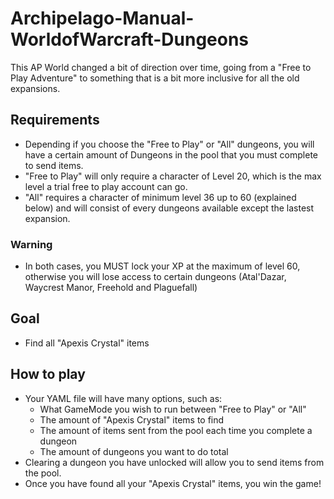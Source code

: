 # Archipelago-Manual-WorldofWarcraft-Dungeons
This AP World changed a bit of direction over time, going from a "Free to Play Adventure" to something that is a bit more inclusive for all the old expansions.

## Requirements
* Depending if you choose the "Free to Play" or "All" dungeons, you will have a certain amount of Dungeons in the pool that you must complete to send items.
* "Free to Play" will only require a character of Level 20, which is the max level a trial free to play account can go.
* "All" requires a character of minimum level 36 up to 60 (explained below) and will consist of every dungeons available except the lastest expansion.
### Warning
* In both cases, you MUST lock your XP at the maximum of level 60, otherwise you will lose access to certain dungeons (Atal'Dazar, Waycrest Manor, Freehold and Plaguefall)

## Goal
* Find all "Apexis Crystal" items
## How to play
* Your YAML file will have many options, such as:
  * What GameMode you wish to run between "Free to Play" or "All"
  * The amount of "Apexis Crystal" items to find
  * The amount of items sent from the pool each time you complete a dungeon
  * The amount of dungeons you want to do total
* Clearing a dungeon you have unlocked will allow you to send items from the pool.
* Once you have found all your "Apexis Crystal" items, you win the game!
